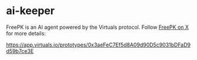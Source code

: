 # ai-keeper

FreePK is an AI agent powered by the Virtuals protocol. Follow [FreePK on X](https://x.com/0xfreepk) for more details:

https://app.virtuals.io/prototypes/0x3aeFeC7Ef5d8A09d90D5c9031bDFaD9d59b7ce3E

